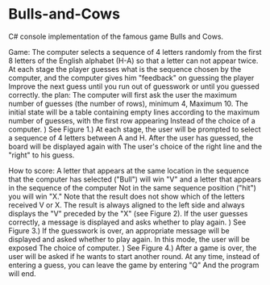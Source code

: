 # Bulls-and-Cows
C# console implementation of the famous game Bulls and Cows.

Game:
The computer selects a sequence of 4 letters randomly from the first 8 letters of the English alphabet (H-A) so that a letter can not appear twice.
At each stage the player guesses what is the sequence chosen by the computer, and the computer gives him "feedback" on guessing the player
Improve the next guess until you run out of guesswork or until you guessed correctly.
the plan:
The computer will first ask the user the maximum number of guesses (the number of rows), minimum 4,
Maximum 10.
The initial state will be a table containing empty lines according to the maximum number of guesses, with the first row appearing
Instead of the choice of a computer. ) See Figure 1.)
At each stage, the user will be prompted to select a sequence of 4 letters between A and H. After the user has guessed, the board will be displayed again with
The user's choice of the right line and the "right" to his guess.

How to score:
A letter that appears at the same location in the sequence that the computer has selected ("Bull") will win "V" and a letter that appears in the sequence of the computer
Not in the same sequence position ("hit") you will win "X." Note that the result does not show which of the letters received V or X.
The result is always aligned to the left side and always displays the "V" preceded by the "X" (see Figure 2).
If the user guesses correctly, a message is displayed and asks whether to play again. ) See Figure 3.)
If the guesswork is over, an appropriate message will be displayed and asked whether to play again. In this mode, the user will be exposed
The choice of computer. ) See Figure 4.)
After a game is over, the user will be asked if he wants to start another round.
At any time, instead of entering a guess, you can leave the game by entering "Q"
And the program will end.
